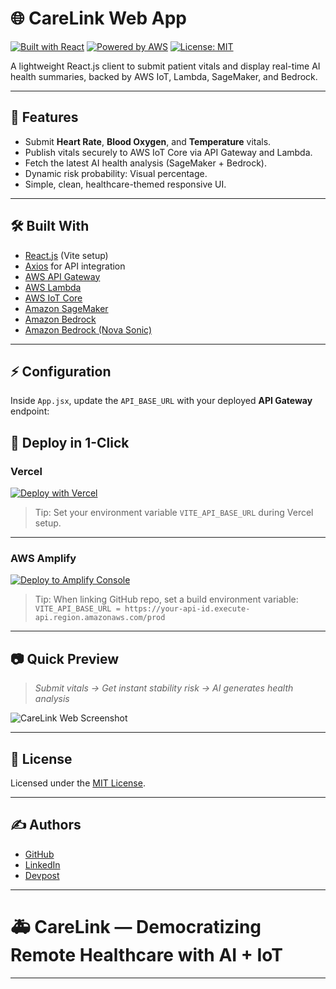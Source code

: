 # 🌐 CareLink Web App

[![Built with React](https://img.shields.io/badge/Built%20With-React-blue)](https://react.dev/)
[![Powered by AWS](https://img.shields.io/badge/Powered%20By-AWS-orange)](https://aws.amazon.com/)
[![License: MIT](https://img.shields.io/badge/License-MIT-green.svg)](https://opensource.org/licenses/MIT)

A lightweight React.js client to submit patient vitals and display real-time AI health summaries, backed by AWS IoT, Lambda, SageMaker, and Bedrock.

---

## 🚀 Features

- Submit **Heart Rate**, **Blood Oxygen**, and **Temperature** vitals.
- Publish vitals securely to AWS IoT Core via API Gateway and Lambda.
- Fetch the latest AI health analysis (SageMaker + Bedrock).
- Dynamic risk probability: Visual percentage.
- Simple, clean, healthcare-themed responsive UI.

---

## 🛠️ Built With

- [React.js](https://react.dev/) (Vite setup)
- [Axios](https://axios-http.com/) for API integration
- [AWS API Gateway](https://aws.amazon.com/api-gateway/)
- [AWS Lambda](https://aws.amazon.com/lambda/)
- [AWS IoT Core](https://aws.amazon.com/iot-core/)
- [Amazon SageMaker](https://aws.amazon.com/sagemaker/)
- [Amazon Bedrock](https://aws.amazon.com/bedrock/)
- [Amazon Bedrock (Nova Sonic)](https://aws.amazon.com/bedrock/nova-sonic/)
---

## ⚡ Configuration

Inside `App.jsx`, update the `API_BASE_URL` with your deployed **API Gateway** endpoint:


## 🚀 Deploy in 1-Click

### Vercel

[![Deploy with Vercel](https://vercel.com/button)](https://vercel.com/new)

> Tip: Set your environment variable `VITE_API_BASE_URL` during Vercel setup.

---

### AWS Amplify

[![Deploy to Amplify Console](https://oneclick.amplifyapp.com/button.svg)](https://console.aws.amazon.com/amplify/home#/deploy)

> Tip: When linking GitHub repo, set a build environment variable:  
> `VITE_API_BASE_URL = https://your-api-id.execute-api.region.amazonaws.com/prod`

---

## 📷 Quick Preview

> _Submit vitals → Get instant stability risk → AI generates health analysis_

![CareLink Web Screenshot](https://your-screenshot-link.png)

---

## 📜 License

Licensed under the [MIT License](https://opensource.org/licenses/MIT).

---

## ✍️ Authors

- [GitHub](https://github.com/JFoxUK)  
- [LinkedIn](https://linkedin.com/in/jfoxuk)  
- [Devpost](https://devpost.com/JFoxUK)

---

# 🚑 CareLink — Democratizing Remote Healthcare with AI + IoT

---